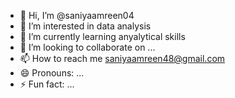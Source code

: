 - 👋 Hi, I’m @saniyaamreen04
- 👀 I’m interested in data analysis
- 🌱 I’m currently learning anyalytical skills
- 💞️ I’m looking to collaborate on ...
- 📫 How to reach me saniyaamreen48@gmail.com
- 😄 Pronouns: ...
- ⚡ Fun fact: ...

<!---
saniyaamreen04/saniyaamreen04 is a ✨ special ✨ repository because its `README.md` (this file) appears on your GitHub profile.
You can click the Preview link to take a look at your changes.
--->
